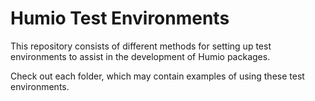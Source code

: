 # Humio Test Environments

This repository consists of different methods for setting up test environments to assist in the development of Humio packages.

Check out each folder, which may contain examples of using these test environments.
